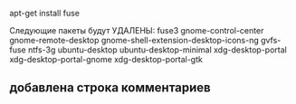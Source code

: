 apt-get install fuse

Следующие пакеты будут УДАЛЕНЫ:
  fuse3 gnome-control-center gnome-remote-desktop
  gnome-shell-extension-desktop-icons-ng gvfs-fuse ntfs-3g ubuntu-desktop
  ubuntu-desktop-minimal xdg-desktop-portal xdg-desktop-portal-gnome
  xdg-desktop-portal-gtk
## добавлена строка комментариев
